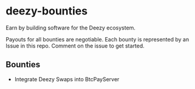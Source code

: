 # deezy-bounties
Earn by building software for the Deezy ecosystem.

Payouts for all bounties are negotiable. Each bounty is represented by an Issue in this repo. Comment on the issue to get started. 

## Bounties

- Integrate Deezy Swaps into BtcPayServer 
